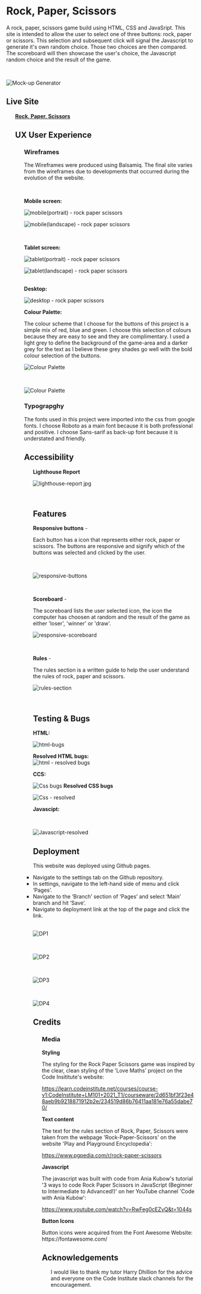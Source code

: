 
<h1>Rock, Paper, Scissors</h1>
<p>A rock, paper, scissors game build using HTML, CSS and JavaSript. This site is intended to allow the user to select one of three buttons: rock, paper or scissors. This selection and subsequent click will signal the Javascript to generate it's own random choice. Those two choices are then compared. The scoreboard will then showcase the user's choice, the Javascript random choice and the result of the game. </p>
<br>

![Mock-up Generator](https://user-images.githubusercontent.com/109537725/197870392-a5f362e5-2ec7-45cc-9309-caecdd59547a.png)


<h2>Live Site</h2>
<ul>
<b><a href="https://rebeccaken.github.io/Rock-paper-scissors/">Rock, Paper, Scissors</a></b>

<h2>UX User Experience</h2>
<ul>

<h3>Wireframes</h3>
<p>The Wireframes were produced using Balsamiq. The final site varies from the wireframes due to developments that occurred during the evolution of the website.</p>
<br>
<p><b>Mobile screen:</b></p>

![mobile(portrait) - rock paper scissors ](https://user-images.githubusercontent.com/109537725/197852365-ebbcaca1-3faf-42c5-9b54-2a70d317abed.png)

![mobile(landscape) - rock paper scissors](https://user-images.githubusercontent.com/109537725/197849444-32fc0510-8567-46f1-9753-678146a84d4d.png)

<br>
<p><b>Tablet screen:</b></p>

![tablet(portrait) - rock paper scissors](https://user-images.githubusercontent.com/109537725/197852972-1a372dc2-ec61-48a2-9c79-bb9c2b3825e3.png)

![tablet(landscape) - rock paper scissors ](https://user-images.githubusercontent.com/109537725/197850680-cb1312e1-de85-440e-96cc-f0684e2a7fb9.png)

<br>
<b>Desktop:</b>

![desktop - rock paper scissors](https://user-images.githubusercontent.com/109537725/197845013-e7694ac9-0b4b-42a5-ba5c-e38405ee274d.png)

<b>Colour Palette:</b>
<p>The colour scheme that I choose for the buttons of this project is a simple mix of red, blue and green. I choose this selection of colours because they are easy to see and they are complimentary. I used a light grey to define the background of the game-area and a darker grey for the text as I believe these grey shades go well with the bold colour selection of the buttons.</p>
 
 ![Colour Palette ](https://user-images.githubusercontent.com/109537725/197857263-70bb882b-15c5-4d36-b06e-042ec6dd0b6f.png)
 
 <br>
 
 ![Colour Palette](https://user-images.githubusercontent.com/109537725/197855586-10e94f7f-fc9c-4155-b844-262804039e11.png)
 
<h3>Typograpghy</h3>

<p>The fonts used in this project were imported into the css from google fonts. I choose Roboto as a main font because it is both professional and positive. I choose Sans-sarif as back-up font because it is understated and friendly.</p>

<h2>Accessibility</h2>
<ul>
<b>Lighthouse Report</b>

![lighthouse-report jpg](https://user-images.githubusercontent.com/109537725/198401129-a6835b77-4843-41cc-9525-5af0570feea1.jpg)


<br>

<h2>Features</h2>

<b>Responsive buttons</b> -<p>Each button has a icon that represents either rock, paper or scissors. The buttons are responsive and signify which of the buttons was selected and clicked by the user.</p>

<br>

![responsive-buttons](https://user-images.githubusercontent.com/109537725/198050158-8955c138-f37f-4d7c-bd0d-317bc56c9e4d.png)

<br>

<b>Scoreboard</b> -<p>The scoreboard lists the user selected icon, the icon the computer has choosen at random and the result of the game as either 'loser', 'winner' or 'draw'.</p>

![responsive-scoreboard](https://user-images.githubusercontent.com/109537725/198050801-63d0629a-51e6-47d3-9a42-fed13cef6215.png)

<br>

<b>Rules</b> -<p> The rules section is a written guide to help the user understand the rules of rock, paper and scissors.</p>

![rules-section](https://user-images.githubusercontent.com/109537725/198051050-9a068cd8-cb61-45b0-a570-151b2d3e5d72.png)

<br>

<h2>Testing & Bugs</h2>

<b>HTML:</b>

![html-bugs](https://user-images.githubusercontent.com/109537725/198034351-c38de4b2-9b78-4724-97f2-db050973ac45.png)
<br>

<b>Resolved HTML bugs:</b>
<br>
![html - resolved bugs](https://user-images.githubusercontent.com/109537725/198034837-dab627aa-0d51-4d3d-b1bc-2b5273944903.png)
<br>

<b>CCS:</b>

![Css bugs](https://user-images.githubusercontent.com/109537725/198035765-50a2fc35-f7ba-433d-a48f-b19ca0c98d6d.png)
<b>Resolved CSS bugs</b>
<br>

![Css - resolved ](https://user-images.githubusercontent.com/109537725/198036206-d528b404-d12a-4064-990a-0bf3210c886b.png)

<b>Javascipt:</b>

<br>

![Javascript-resolved](https://user-images.githubusercontent.com/109537725/198036648-f8302b17-747b-4f7c-bce9-e0dabb2a3c21.png)


<h2>Deployment</h2>
<p>This website was deployed using Github pages.</p>

<li>Navigate to the settings tab on the Github repository.</li>
<li>In settings, navigate to the left-hand side of menu and click ‘Pages’.</li>
<li>Navigate to the ‘Branch’ section of ‘Pages’ and select ‘Main’ branch and hit ‘Save’.</li>
<li>Navigate to deployment link at the top of the page and click the link.</li>

<br>

![DP1](https://user-images.githubusercontent.com/109537725/198046708-3080351c-fd89-43e5-b762-09daed1c8fac.jpg)

<br>

![DP2](https://user-images.githubusercontent.com/109537725/198047022-244eaa0e-eb4a-4ddb-9807-edb0e2035dec.jpg)

<br>

![DP3](https://user-images.githubusercontent.com/109537725/198047500-bca5969f-7821-44f8-953e-facdfa6de3b1.jpg)

<br>

![DP4](https://user-images.githubusercontent.com/109537725/198048690-202112d9-7ff2-4a7b-9bbf-1aa4714f1a6f.jpg)


<h2>Credits</h2>
<ul>

<h3>Media</h3>

<b>Styling</b>

The styling for the Rock Paper Scissors game was inspired by the clear, clean styling of the 'Love Maths' project on the Code Insititute's website: 

https://learn.codeinstitute.net/courses/course-v1:CodeInstitute+LM101+2021_T1/courseware/2d651bf3f23e48aeb9b9218871912b2e/234519d86b76411aa181e76a55dabe70/


<b>Text content</b>

<p>The text for the rules section of Rock, Paper, Scissors were taken from the webpage 'Rock-Paper-Scissors' on the website 'Play and Playground Encyclopedia':</p>

https://www.pgpedia.com/r/rock-paper-scissors

<b>Javascript</b>

<p>The javascript was built with code from Ania Kubow's tutorial '3 ways to code Rock Paper Scissors in JavaScript (Beginner to Intermediate to Advanced!)' on her YouTube channel 'Code with Ania Kubów':</p>

https://www.youtube.com/watch?v=RwFeg0cEZvQ&t=1044s


<b>Button Icons</b>

<p>Button icons were acquired from the Font Awesome Website: https://fontawesome.com/</p>

<h2>Acknowledgements</h2>
<ul>
<p>I would like to thank my tutor Harry Dhillion for the advice and everyone on the Code Institute slack channels for the encouragement.</p>


